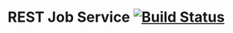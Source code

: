 # REST Job Service [![Build Status](https://build.fjobilabs.de/job/rest-job-service/job/master/badge/icon)](https://build.fjobilabs.de/blue/organizations/jenkins/rest-job-service/)